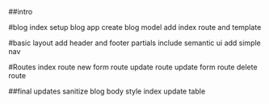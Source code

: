 ##intro


#blog index
setup blog app
create blog model
add index route and template

#basic layout
add header and footer partials
include semantic ui
add simple nav

#Routes
index route
new form route
update route
update form route
delete route

##final updates
sanitize blog body
style index
update table